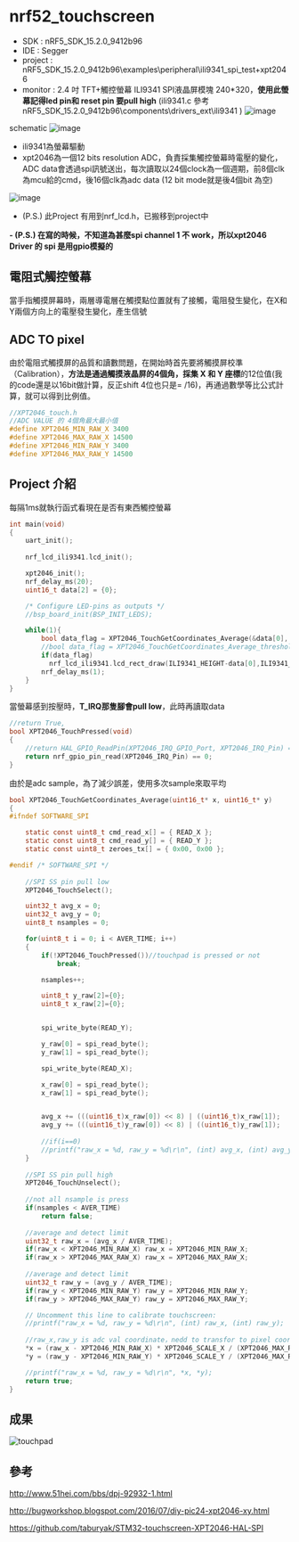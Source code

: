 # nrf52_touchscreen

- SDK : nRF5_SDK_15.2.0_9412b96
- IDE : Segger
- project : nRF5_SDK_15.2.0_9412b96\examples\peripheral\ili9341_spi_test+xpt2046
- monitor : 2.4 吋 TFT+觸控螢幕 ILI9341 SPI液晶屏模塊 240*320，**使用此螢幕記得led pin和 reset pin 要pull high** (ili9341.c 參考 nRF5_SDK_15.2.0_9412b96\components\drivers_ext\ili9341 )
![image](https://user-images.githubusercontent.com/44420087/162472861-55d3612a-1763-4a74-acbe-10ca247e2c36.png)

schematic
![image](https://user-images.githubusercontent.com/44420087/162506381-ef62368d-6ece-4801-9b9f-d215620777d7.png)

- ili9341為螢幕驅動
- xpt2046為一個12 bits resolution ADC，負責採集觸控螢幕時電壓的變化，ADC data會透過spi訊號送出，每次讀取以24個clock為一個週期，前8個clk為mcu給的cmd，後16個clk為adc data (12 bit mode就是後4個bit 為空)
 
 ![image](https://user-images.githubusercontent.com/44420087/162508412-8754521e-742a-4add-a5ca-3905fb2fefd4.png)

- (P.S.) 此Project 有用到nrf_lcd.h，已搬移到project中

**- (P.S.) 在寫的時候，不知道為甚麼spi channel 1 不 work，所以xpt2046 Driver 的 spi 是用gpio模擬的** 

## 電阻式觸控螢幕
當手指觸摸屏幕時，兩層導電層在觸摸點位置就有了接觸，電阻發生變化，在X和Y兩個方向上的電壓發生變化，產生信號

## ADC TO pixel

由於電阻式觸摸屏的品質和讀數問題，在開始時首先要將觸摸屏校準（Calibration），**方法是通過觸摸液晶屏的4個角，採集 X 和 Y 座標**的12位值(我的code還是以16bit做計算，反正shift 4位也只是= /16)，再通過數學等比公式計算，就可以得到比例值。

```c
//XPT2046_touch.h
//ADC VALUE 的 4個角最大最小值
#define XPT2046_MIN_RAW_X 3400
#define XPT2046_MAX_RAW_X 14500
#define XPT2046_MIN_RAW_Y 3400
#define XPT2046_MAX_RAW_Y 14500
```

## Project 介紹
每隔1ms就執行函式看現在是否有東西觸控螢幕
```C
int main(void)
{
    uart_init();
   
    nrf_lcd_ili9341.lcd_init();

    xpt2046_init();
    nrf_delay_ms(20);
    uint16_t data[2] = {0};

    /* Configure LED-pins as outputs */
    //bsp_board_init(BSP_INIT_LEDS);

    while(1){
        bool data_flag = XPT2046_TouchGetCoordinates_Average(&data[0], &data[1]);
        //bool data_flag = XPT2046_TouchGetCoordinates_Average_threshold(&data[0], &data[1]);
        if(data_flag)
          nrf_lcd_ili9341.lcd_rect_draw(ILI9341_HEIGHT-data[0],ILI9341_WIDTH-data[1],5,5,512);
        nrf_delay_ms(1);
    }
}
```

當螢幕感到按壓時，**T_IRQ那隻腳會pull low**，此時再讀取data
```C
//return True,
bool XPT2046_TouchPressed(void)
{
    //return HAL_GPIO_ReadPin(XPT2046_IRQ_GPIO_Port, XPT2046_IRQ_Pin) == GPIO_PIN_RESET;
    return nrf_gpio_pin_read(XPT2046_IRQ_Pin) == 0;
}
```

由於是adc sample，為了減少誤差，使用多次sample來取平均

```C
bool XPT2046_TouchGetCoordinates_Average(uint16_t* x, uint16_t* y)
{
#ifndef SOFTWARE_SPI

    static const uint8_t cmd_read_x[] = { READ_X };
    static const uint8_t cmd_read_y[] = { READ_Y };
    static const uint8_t zeroes_tx[] = { 0x00, 0x00 };

#endif /* SOFTWARE_SPI */
    
    //SPI SS pin pull low
    XPT2046_TouchSelect();

    uint32_t avg_x = 0;
    uint32_t avg_y = 0;
    uint8_t nsamples = 0;

    for(uint8_t i = 0; i < AVER_TIME; i++)
    {
        if(!XPT2046_TouchPressed())//touchpad is pressed or not
            break;

        nsamples++;

        uint8_t y_raw[2]={0};
        uint8_t x_raw[2]={0};


        spi_write_byte(READ_Y);

        y_raw[0] = spi_read_byte();
        y_raw[1] = spi_read_byte();

        spi_write_byte(READ_X);

        x_raw[0] = spi_read_byte();
        x_raw[1] = spi_read_byte();


        avg_x += (((uint16_t)x_raw[0]) << 8) | ((uint16_t)x_raw[1]);
        avg_y += (((uint16_t)y_raw[0]) << 8) | ((uint16_t)y_raw[1]);
        
        //if(i==0)
        //printf("raw_x = %d, raw_y = %d\r\n", (int) avg_x, (int) avg_y);
    }
    
    //SPI SS pin pull high
    XPT2046_TouchUnselect();
    
    //not all nsample is press
    if(nsamples < AVER_TIME)
        return false;
    
    //average and detect limit
    uint32_t raw_x = (avg_x / AVER_TIME);
    if(raw_x < XPT2046_MIN_RAW_X) raw_x = XPT2046_MIN_RAW_X;
    if(raw_x > XPT2046_MAX_RAW_X) raw_x = XPT2046_MAX_RAW_X;
    
    //average and detect limit
    uint32_t raw_y = (avg_y / AVER_TIME);
    if(raw_y < XPT2046_MIN_RAW_Y) raw_y = XPT2046_MIN_RAW_Y;
    if(raw_y > XPT2046_MAX_RAW_Y) raw_y = XPT2046_MAX_RAW_Y;

    // Uncomment this line to calibrate touchscreen:
    //printf("raw_x = %d, raw_y = %d\r\n", (int) raw_x, (int) raw_y);
    
    //raw_x,raw_y is adc val coordinate，nedd to transfor to pixel coordinate
    *x = (raw_x - XPT2046_MIN_RAW_X) * XPT2046_SCALE_X / (XPT2046_MAX_RAW_X - XPT2046_MIN_RAW_X);
    *y = (raw_y - XPT2046_MIN_RAW_Y) * XPT2046_SCALE_Y / (XPT2046_MAX_RAW_Y - XPT2046_MIN_RAW_Y);

    //printf("raw_x = %d, raw_y = %d\r\n", *x, *y);
    return true;
}
```
## 成果
![touchpad](https://user-images.githubusercontent.com/44420087/162516532-90c6522d-7615-44a1-9209-ba2c22a6f310.gif)


## 參考

http://www.51hei.com/bbs/dpj-92932-1.html

http://bugworkshop.blogspot.com/2016/07/diy-pic24-xpt2046-xy.html

https://github.com/taburyak/STM32-touchscreen-XPT2046-HAL-SPI
